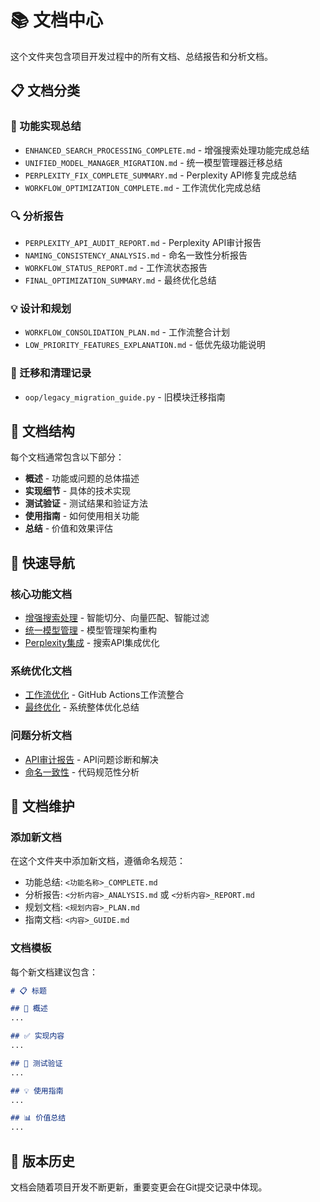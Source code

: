 # 📚 文档中心

这个文件夹包含项目开发过程中的所有文档、总结报告和分析文档。

## 📋 文档分类

### 🎯 功能实现总结
- `ENHANCED_SEARCH_PROCESSING_COMPLETE.md` - 增强搜索处理功能完成总结
- `UNIFIED_MODEL_MANAGER_MIGRATION.md` - 统一模型管理器迁移总结
- `PERPLEXITY_FIX_COMPLETE_SUMMARY.md` - Perplexity API修复完成总结
- `WORKFLOW_OPTIMIZATION_COMPLETE.md` - 工作流优化完成总结

### 🔍 分析报告
- `PERPLEXITY_API_AUDIT_REPORT.md` - Perplexity API审计报告
- `NAMING_CONSISTENCY_ANALYSIS.md` - 命名一致性分析报告
- `WORKFLOW_STATUS_REPORT.md` - 工作流状态报告
- `FINAL_OPTIMIZATION_SUMMARY.md` - 最终优化总结

### 💡 设计和规划
- `WORKFLOW_CONSOLIDATION_PLAN.md` - 工作流整合计划
- `LOW_PRIORITY_FEATURES_EXPLANATION.md` - 低优先级功能说明

### 🧹 迁移和清理记录
- `oop/legacy_migration_guide.py` - 旧模块迁移指南

## 📖 文档结构

每个文档通常包含以下部分：
- **概述** - 功能或问题的总体描述
- **实现细节** - 具体的技术实现
- **测试验证** - 测试结果和验证方法
- **使用指南** - 如何使用相关功能
- **总结** - 价值和效果评估

## 🔗 快速导航

### 核心功能文档
- [增强搜索处理](./ENHANCED_SEARCH_PROCESSING_COMPLETE.md) - 智能切分、向量匹配、智能过滤
- [统一模型管理](./UNIFIED_MODEL_MANAGER_MIGRATION.md) - 模型管理架构重构
- [Perplexity集成](./PERPLEXITY_FIX_COMPLETE_SUMMARY.md) - 搜索API集成优化

### 系统优化文档  
- [工作流优化](./WORKFLOW_OPTIMIZATION_COMPLETE.md) - GitHub Actions工作流整合
- [最终优化](./FINAL_OPTIMIZATION_SUMMARY.md) - 系统整体优化总结

### 问题分析文档
- [API审计报告](./PERPLEXITY_API_AUDIT_REPORT.md) - API问题诊断和解决
- [命名一致性](./NAMING_CONSISTENCY_ANALYSIS.md) - 代码规范性分析

## 📝 文档维护

### 添加新文档
在这个文件夹中添加新文档，遵循命名规范：
- 功能总结: `<功能名称>_COMPLETE.md`
- 分析报告: `<分析内容>_ANALYSIS.md` 或 `<分析内容>_REPORT.md`
- 规划文档: `<规划内容>_PLAN.md`
- 指南文档: `<内容>_GUIDE.md`

### 文档模板
每个新文档建议包含：
```markdown
# 📋 标题

## 🎯 概述
...

## ✅ 实现内容
...

## 🧪 测试验证
...

## 💡 使用指南
...

## 📊 价值总结
...
```

## 🔄 版本历史

文档会随着项目开发不断更新，重要变更会在Git提交记录中体现。